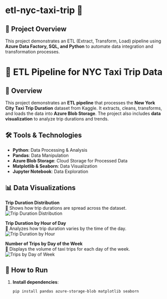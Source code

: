 

# etl-nyc-taxi-trip 🚀

## 📌 Project Overview
This project demonstrates an ETL (Extract, Transform, Load) pipeline using **Azure Data Factory, SQL, and Python** to automate data integration and transformation processes.

# 🚖 ETL Pipeline for NYC Taxi Trip Data

## 📌 Overview
This project demonstrates an **ETL pipeline** that processes the **New York City Taxi Trip Duration** dataset from Kaggle. It extracts, cleans, transforms, and loads the data into **Azure Blob Storage**. The project also includes **data visualization** to analyze trip durations and trends.

## 🛠️ Tools & Technologies
- **Python**: Data Processing & Analysis
- **Pandas**: Data Manipulation
- **Azure Blob Storage**: Cloud Storage for Processed Data
- **Matplotlib & Seaborn**: Data Visualization
- **Jupyter Notebook**: Data Exploration

## 📊 Data Visualizations
**Trip Duration Distribution**  
📌 Shows how trip durations are spread across the dataset.  
![Trip Duration Distribution](images/trip_duration_distribution.png)  

**Trip Duration by Hour of Day**  
📌 Analyzes how trip duration varies by the time of the day.  
![Trip Duration by Hour](images/trip_duration_by_hour.png)  

**Number of Trips by Day of the Week**  
📌 Displays the volume of taxi trips for each day of the week.  
![Trips by Day of Week](images/trips_by_day_of_week.png)  

## 🚀 How to Run
1. **Install dependencies**:
   ```bash
   pip install pandas azure-storage-blob matplotlib seaborn
